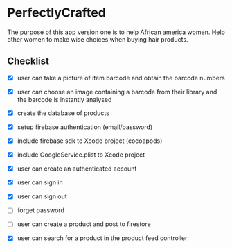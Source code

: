 # PerfectlyCrafted
The purpose of this app version one is to help African america women. Help other women to make wise choices when buying hair products.  

## Checklist
- [x] user can take a picture of item barcode and obtain the barcode numbers
- [x] user can choose an image containing a barcode from their library and the barcode is instantly analysed
- [x] create the database of products
- [x] setup firebase authentication (email/password)
- [x] include firebase sdk to Xcode project (cocoapods)
- [x] include GoogleService.plist to Xcode project
- [x] user can  create an authenticated account
- [x] user can sign in
- [x] user can sign out
- [ ] forget password
- [ ] user can create a product and post to firestore
- [x] user can search for a product in the product feed controller 
 
